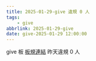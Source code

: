 ```yaml
---
title: 2025-01-29-give 違規 0 人
tags:
    - give
abbrlink: 2025-01-29-give
date: give-2025-01-29 12:00:00
---
```

give 板 [板規連結](https://www.ptt.cc/bbs/give/M.1612495900.A.C32.html)
昨天違規 0 人
